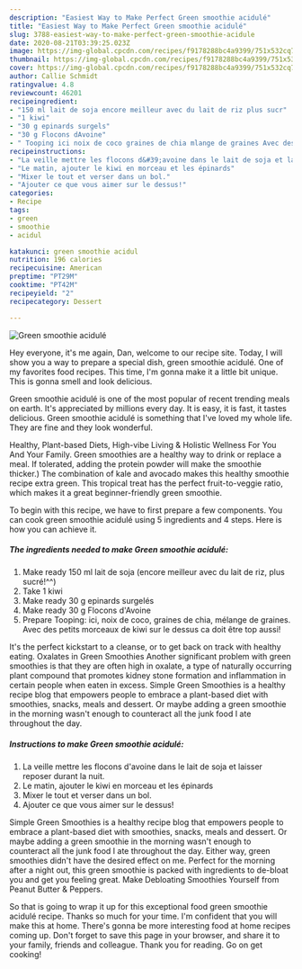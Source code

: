 ```yaml
---
description: "Easiest Way to Make Perfect Green smoothie acidulé"
title: "Easiest Way to Make Perfect Green smoothie acidulé"
slug: 3788-easiest-way-to-make-perfect-green-smoothie-acidule
date: 2020-08-21T03:39:25.023Z
image: https://img-global.cpcdn.com/recipes/f9178288bc4a9399/751x532cq70/green-smoothie-acidule-photo-principale-de-la-recette.jpg
thumbnail: https://img-global.cpcdn.com/recipes/f9178288bc4a9399/751x532cq70/green-smoothie-acidule-photo-principale-de-la-recette.jpg
cover: https://img-global.cpcdn.com/recipes/f9178288bc4a9399/751x532cq70/green-smoothie-acidule-photo-principale-de-la-recette.jpg
author: Callie Schmidt
ratingvalue: 4.8
reviewcount: 46201
recipeingredient:
- "150 ml lait de soja encore meilleur avec du lait de riz plus sucr"
- "1 kiwi"
- "30 g epinards surgels"
- "30 g Flocons dAvoine"
- " Tooping ici noix de coco graines de chia mlange de graines Avec des petits morceaux de kiwi sur le dessus ca doit tre top aussi"
recipeinstructions:
- "La veille mettre les flocons d&#39;avoine dans le lait de soja et laisser reposer durant la nuit."
- "Le matin, ajouter le kiwi en morceau et les épinards"
- "Mixer le tout et verser dans un bol."
- "Ajouter ce que vous aimer sur le dessus!"
categories:
- Recipe
tags:
- green
- smoothie
- acidul

katakunci: green smoothie acidul 
nutrition: 196 calories
recipecuisine: American
preptime: "PT29M"
cooktime: "PT42M"
recipeyield: "2"
recipecategory: Dessert

---
```



![Green smoothie acidulé](https://img-global.cpcdn.com/recipes/f9178288bc4a9399/751x532cq70/green-smoothie-acidule-photo-principale-de-la-recette.jpg)

Hey everyone, it's me again, Dan, welcome to our recipe site. Today, I will show you a way to prepare a special dish, green smoothie acidulé. One of my favorites food recipes. This time, I'm gonna make it a little bit unique. This is gonna smell and look delicious.

Green smoothie acidulé is one of the most popular of recent trending meals on earth. It's appreciated by millions every day. It is easy, it is fast, it tastes delicious. Green smoothie acidulé is something that I've loved my whole life. They are fine and they look wonderful.

Healthy, Plant-based Diets, High-vibe Living &amp; Holistic Wellness For You And Your Family. Green smoothies are a healthy way to drink or replace a meal. If tolerated, adding the protein powder will make the smoothie thicker.) The combination of kale and avocado makes this healthy smoothie recipe extra green. This tropical treat has the perfect fruit-to-veggie ratio, which makes it a great beginner-friendly green smoothie.


To begin with this recipe, we have to first prepare a few components. You can cook green smoothie acidulé using 5 ingredients and 4 steps. Here is how you can achieve it.

<!--inarticleads1-->

##### The ingredients needed to make Green smoothie acidulé:

1. Make ready 150 ml lait de soja (encore meilleur avec du lait de riz, plus sucré!^^)
1. Take 1 kiwi
1. Make ready 30 g epinards surgelés
1. Make ready 30 g Flocons d&#39;Avoine
1. Prepare  Tooping: ici, noix de coco, graines de chia, mélange de graines. Avec des petits morceaux de kiwi sur le dessus ca doit être top aussi!


It&#39;s the perfect kickstart to a cleanse, or to get back on track with healthy eating. Oxalates in Green Smoothies Another significant problem with green smoothies is that they are often high in oxalate, a type of naturally occurring plant compound that promotes kidney stone formation and inflammation in certain people when eaten in excess. Simple Green Smoothies is a healthy recipe blog that empowers people to embrace a plant-based diet with smoothies, snacks, meals and dessert. Or maybe adding a green smoothie in the morning wasn&#39;t enough to counteract all the junk food I ate throughout the day. 

<!--inarticleads2-->

##### Instructions to make Green smoothie acidulé:

1. La veille mettre les flocons d&#39;avoine dans le lait de soja et laisser reposer durant la nuit.
1. Le matin, ajouter le kiwi en morceau et les épinards
1. Mixer le tout et verser dans un bol.
1. Ajouter ce que vous aimer sur le dessus!


Simple Green Smoothies is a healthy recipe blog that empowers people to embrace a plant-based diet with smoothies, snacks, meals and dessert. Or maybe adding a green smoothie in the morning wasn&#39;t enough to counteract all the junk food I ate throughout the day. Either way, green smoothies didn&#39;t have the desired effect on me. Perfect for the morning after a night out, this green smoothie is packed with ingredients to de-bloat you and get you feeling great. Make Debloating Smoothies Yourself from Peanut Butter &amp; Peppers. 

So that is going to wrap it up for this exceptional food green smoothie acidulé recipe. Thanks so much for your time. I'm confident that you will make this at home. There's gonna be more interesting food at home recipes coming up. Don't forget to save this page in your browser, and share it to your family, friends and colleague. Thank you for reading. Go on get cooking!

